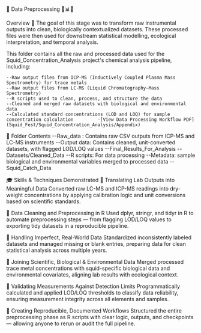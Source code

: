 🧪 Data Preprocessing 🧼📊🦑

Overview 🎯
The goal of this stage was to transform raw instrumental outputs into clean, biologically contextualized datasets. These processed files were then used for downstream statistical modelling, ecological interpretation, and temporal analysis.

This folder contains all the raw and processed data used for the Squid_Concentration_Analysis project's chemical analysis pipeline, including:

	--Raw output files from ICP-MS (Inductively Coupled Plasma Mass Spectrometry) for trace metals
	--Raw output files from LC-MS (Liquid Chromatography–Mass Spectrometry)
	--R scripts used to clean, process, and structure the data
	--Cleaned and merged raw datasets with biological and environmental data
	--Calculated standard concentrations (LOD and LOQ) for sample concentration calculation			-[View Data Processing Workflow PDF](Squid_Fest/Squid_Concentration_Analysis/Appendix)


📂 Folder Contents
	--Raw_data : Contains raw CSV outputs from ICP-MS and LC-MS instruments
	--Output data: Contains cleaned, unit-converted datasets, with flagged LOD/LOQ values
		--Final_Results_For_Analysis
		--Datasets/Cleaned_Data
	--R scripts: For data processing
	--Metadata: sample biological and environmental variables merged to processed data
		--Squid_Catch_Data

🎓 Skills & Techniques Demonstrated
🔬 Translating Lab Outputs into Meaningful Data
Converted raw LC-MS and ICP-MS readings into dry-weight concentrations by applying calibration logic and unit conversions based on scientific standards.

🧹 Data Cleaning and Preprocessing in R
Used dplyr, stringr, and tidyr in R to automate preprocessing steps — from flagging LOD/LOQ values to exporting tidy datasets in a reproducible pipeline.

🧠 Handling Imperfect, Real-World Data
Standardized inconsistently labeled datasets and managed missing or blank entries, preparing data for clean statistical analysis across multiple years.

🧬 Joining Scientific, Biological & Environmental Data
Merged processed trace metal concentrations with squid-specific biological data and environmental covariates, aligning lab results with ecological context.

🧪 Validating Measurements Against Detection Limits
Programmatically calculated and applied LOD/LOQ thresholds to classify data reliability, ensuring measurement integrity across all elements and samples.

🔄 Creating Reproducible, Documented Workflows
Structured the entire preprocessing phase as R scripts with clear logic, outputs, and checkpoints — allowing anyone to rerun or audit the full pipeline.